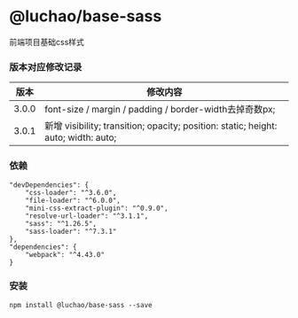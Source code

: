 # @luchao/base-sass
前端项目基础css样式

### 版本对应修改记录
版本  | 修改内容|
--------- | --------|
3.0.0  | font-size / margin / padding / border-width去掉奇数px; |
3.0.1  | 新增 visibility; transition; opacity; position: static; height: auto; width: auto; |
### 依赖

```
"devDependencies": {
    "css-loader": "^3.6.0",
    "file-loader": "^6.0.0",
    "mini-css-extract-plugin": "^0.9.0",
    "resolve-url-loader": "^3.1.1",
    "sass": "^1.26.5",
    "sass-loader": "^7.3.1"
},
"dependencies": {
    "webpack": "^4.43.0"
}
```


### 安装
    npm install @luchao/base-sass --save